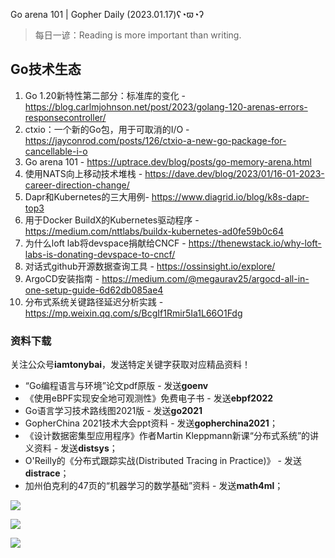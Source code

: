 Go arena 101 | Gopher Daily (2023.01.17)ʕ◔ϖ◔ʔ

>每日一谚：Reading is more important than writing.

## Go技术生态

1. Go 1.20新特性第二部分：标准库的变化 - https://blog.carlmjohnson.net/post/2023/golang-120-arenas-errors-responsecontroller/
2. ctxio：一个新的Go包，用于可取消的I/O - https://jayconrod.com/posts/126/ctxio-a-new-go-package-for-cancellable-i-o
3. Go arena 101 - https://uptrace.dev/blog/posts/go-memory-arena.html
4. 使用NATS向上移动技术堆栈 - https://dave.dev/blog/2023/01/16-01-2023-career-direction-change/
5. Dapr和Kubernetes的三大用例- https://www.diagrid.io/blog/k8s-dapr-top3
6. 用于Docker BuildX的Kubernetes驱动程序 - https://medium.com/nttlabs/buildx-kubernetes-ad0fe59b0c64
7.  为什么loft lab将devspace捐献给CNCF  - https://thenewstack.io/why-loft-labs-is-donating-devspace-to-cncf/
8. 对话式github开源数据查询工具 - https://ossinsight.io/explore/
9. ArgoCD安装指南 - https://medium.com/@megaurav25/argocd-all-in-one-setup-guide-6d62db085ae4
10. 分布式系统关键路径延迟分析实践 - https://mp.weixin.qq.com/s/BcgIf1Rmir5Ia1L66O1Fdg

### 资料下载

关注公众号**iamtonybai**，发送特定关键字获取对应精品资料！

* “Go编程语言与环境”论文pdf原版 - 发送**goenv**
* 《使用eBPF实现安全地可观测性》免费电子书 - 发送**ebpf2022**
* Go语言学习技术路线图2021版 - 发送**go2021**
* GopherChina 2021技术大会ppt资料 - 发送**gopherchina2021**；
* 《设计数据密集型应用程序》作者Martin Kleppmann新课“分布式系统”的讲义资料 - 发送**distsys**；
* O'Reilly的《分布式跟踪实战(Distributed Tracing in Practice)》 - 发送**distrace**；
* 加州伯克利的47页的“机器学习的数学基础”资料 - 发送**math4ml**；

![](https://mmbiz.qpic.cn/mmbiz_png/cH6WzfQ94mb54jsFJZ3Knmz8obUsf3PBShthmdSw5E01TcYmUReGkj0BWpxHak1HlnlzHvLmKax53YSGr7aNlA/0?wx_fmt=png)

![](https://mmbiz.qpic.cn/mmbiz_png/cH6WzfQ94mZsOgPXTXZgWiaE03ib9r9WFJXC6xJCA5Y6VSesOZqlGxYfODibvR7UPGxiaM7SZZNQZkRtggPXEfBdwQ/0?wx_fmt=png)

![](https://mmbiz.qpic.cn/mmbiz_png/cH6WzfQ94mb54jsFJZ3Knmz8obUsf3PBrSoqeMvoWCticN2cpU64fJ0FYQdXJhP7ia7WRh8628uOAsQYeE2NibRRw/0?wx_fmt=png)

